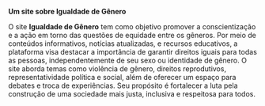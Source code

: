 **Um site sobre Igualdade de Gênero**

O site **Igualdade de Gênero** tem como objetivo promover a conscientização e a ação em torno das questões de equidade entre os gêneros.
Por meio de conteúdos informativos, notícias atualizadas, e recursos educativos, a plataforma visa destacar a importância de garantir direitos iguais para todas as pessoas, independentemente de seu sexo ou identidade de gênero.
O site aborda temas como violência de gênero, direitos reprodutivos, representatividade política e social, além de oferecer um espaço para debates e troca de experiências.
Seu propósito é fortalecer a luta pela construção de uma sociedade mais justa, inclusiva e respeitosa para todos.
